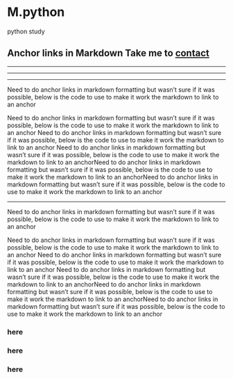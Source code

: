 M.python
========

python study


Anchor links in Markdown
Take me to [contact](#aaa)
----
----
----
----

Need to do anchor links in markdown formatting but wasn’t sure if it was possible, below is the code to use to make it work
the markdown to link to an anchor

Need to do anchor links in markdown formatting but wasn’t sure if it was possible, below is the code to use to make it work
the markdown to link to an anchor
Need to do anchor links in markdown formatting but wasn’t sure if it was possible, below is the code to use to make it work
the markdown to link to an anchor
Need to do anchor links in markdown formatting but wasn’t sure if it was possible, below is the code to use to make it work
the markdown to link to an anchorNeed to do anchor links in markdown formatting but wasn’t sure if it was possible, below is the code to use to make it work
the markdown to link to an anchorNeed to do anchor links in markdown formatting but wasn’t sure if it was possible, below is the code to use to make it work
the markdown to link to an anchor

-----
Need to do anchor links in markdown formatting but wasn’t sure if it was possible, below is the code to use to make it work
the markdown to link to an anchor

Need to do anchor links in markdown formatting but wasn’t sure if it was possible, below is the code to use to make it work
the markdown to link to an anchor
Need to do anchor links in markdown formatting but wasn’t sure if it was possible, below is the code to use to make it work
the markdown to link to an anchor
Need to do anchor links in markdown formatting but wasn’t sure if it was possible, below is the code to use to make it work
the markdown to link to an anchorNeed to do anchor links in markdown formatting but wasn’t sure if it was possible, below is the code to use to make it work
the markdown to link to an anchorNeed to do anchor links in markdown formatting but wasn’t sure if it was possible, below is the code to use to make it work
the markdown to link to an anchor

### <a id="aaa"></a> here
### <a id="aaa1"></a> here

### <a id="aaa2"></a> here


